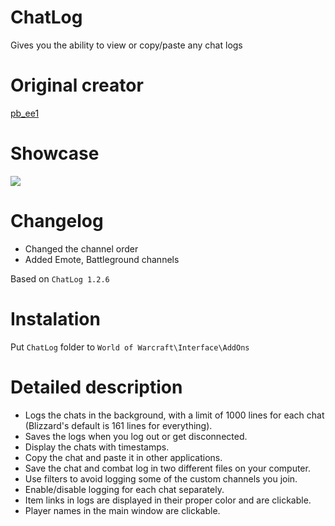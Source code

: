 # ChatLog
Gives you the ability to view or copy/paste any chat logs

# Original creator
[pb_ee1](https://www.wowace.com/projects/elephant)

# Showcase
![](http://imagehost.spark-media.ru/i4/24449AE5-9D74-FCF9-666A-ADD8BC9A9369.png)

# Changelog   		
* Changed the channel order     
* Added Emote, Battleground channels			

Based on `ChatLog 1.2.6`

# Instalation
Put `ChatLog` folder to `World of Warcraft\Interface\AddOns` 	

# Detailed description
* Logs the chats in the background, with a limit of 1000 lines for each chat (Blizzard's default is 161 lines for everything).      
* Saves the logs when you log out or get disconnected.      
* Display the chats with timestamps.      
* Copy the chat and paste it in other applications.     
* Save the chat and combat log in two different files on your computer.     
* Use filters to avoid logging some of the custom channels you join.      
* Enable/disable logging for each chat separately.      
* Item links in logs are displayed in their proper color and are clickable.     
* Player names in the main window are clickable.
